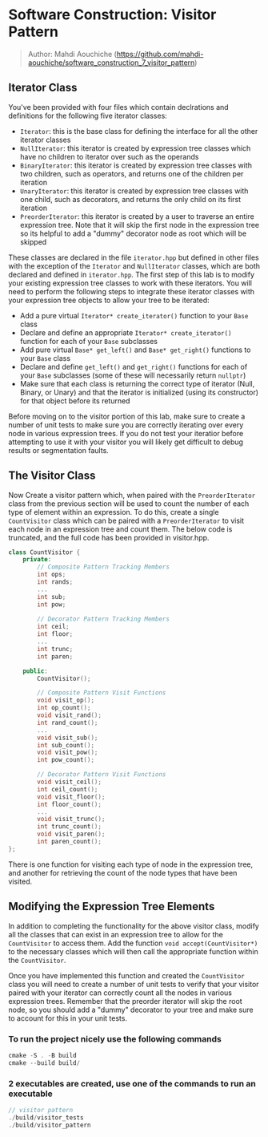 # Software Construction: Visitor Pattern

> Author: Mahdi Aouchiche (<https://github.com/mahdi-aouchiche/software_construction_7_visitor_pattern>)

## Iterator Class

You've been provided with four files which contain declrations and definitions for the following five iterator classes:

* `Iterator`: this is the base class for defining the interface for all the other iterator classes
* `NullIterator`: this iterator is created by expression tree classes which have no children to iterator over such as the operands
* `BinaryIterator`: this iterator is created by expression tree classes with two children, such as operators, and returns one of the children per iteration
* `UnaryIterator`: this iterator is created by expression tree classes with one child, such as decorators, and returns the only child on its first iteration
* `PreorderIterator`: this iterator is created by a user to traverse an entire expression tree. Note that it will skip the first node in the expression tree so its helpful to add a "dummy" decorator node as root which will be skipped

These classes are declared in the file `iterator.hpp` but defined in other files with the exception of the `Iterator` and `NullIterator` classes, which are both declared and defined in `iterator.hpp`. The first step of this lab is to modify your existing expression tree classes to work with these iterators. You will need to perform the following steps to integrate these iterator classes with your expression tree objects to allow your tree to be iterated:

* Add a pure virtual `Iterator* create_iterator()` function to your `Base` class
* Declare and define an appropriate `Iterator* create_iterator()` function for each of your `Base` subclasses
* Add pure virtual `Base* get_left()` and `Base* get_right()` functions to your `Base` class
* Declare and define `get_left()` and `get_right()` functions for each of your `Base` subclasses (some of these will necessarily return `nullptr`)
* Make sure that each class is returning the correct type of iterator (Null, Binary, or Unary) and that the iterator is initialized (using its constructor) for that object before its returned

Before moving on to the visitor portion of this lab, make sure to create a number of unit tests to make sure you are correctly iterating over every node in various expression trees. If you do not test your iteratior before attempting to use it with your visitor you will likely get difficult to debug results or segmentation faults.

## The Visitor Class

Now Create a visitor pattern which, when paired with the `PreorderIterator` class from the previous section will be used to count the number of each type of element within an expression. To do this, create a single `CountVisitor` class which can be paired with a `PreorderIterator` to visit each node in an expression tree and count them. The below code is truncated, and the full code has been provided in visitor.hpp.

```c++
class CountVisitor {
    private:
        // Composite Pattern Tracking Members
        int ops;
        int rands;
        ...
        int sub;
        int pow;
       
        // Decorator Pattern Tracking Members
        int ceil;
        int floor;
        ...
        int trunc;
        int paren;

    public:
        CountVisitor();

        // Composite Pattern Visit Functions
        void visit_op();
        int op_count();
        void visit_rand();
        int rand_count();
        ...
        void visit_sub();
        int sub_count();
        void visit_pow();
        int pow_count();

        // Decorator Pattern Visit Functions
        void visit_ceil();
        int ceil_count();
        void visit_floor();
        int floor_count();
        ...
        void visit_trunc();
        int trunc_count();
        void visit_paren();
        int paren_count();
};
```

There is one function for visiting each type of node in the expression tree, and another for retrieving the count of the node types that have been visited.

## Modifying the Expression Tree Elements

In addition to completing the functionality for the above visitor class, modify all the classes that can exist in an expression tree to allow for the `CountVisitor` to access them. Add the function `void accept(CountVisitor*)` to the necessary classes which will then call the appropriate function within the `CountVisitor`.

Once you have implemented this function and created the `CountVisitor` class you will need to create a number of unit tests to verify that your visitor paired with your iterator can correctly count all the nodes in various expression trees. Remember that the preorder iterator will skip the root node, so you should add a "dummy" decorator to your tree and make sure to account for this in your unit tests.

### To run the project nicely use the following commands

```c++
cmake -S . -B build
cmake --build build/
```

### 2 executables are created, use one of the commands to run an executable

```c++
// visitor pattern
./build/visitor_tests
./build/visitor_pattern
```
